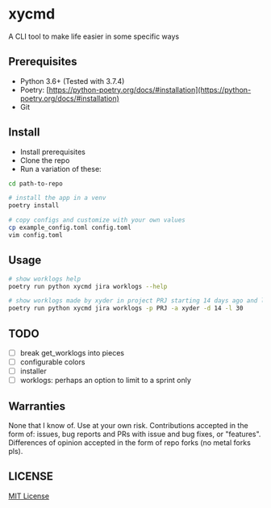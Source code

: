 # xycmd

A CLI tool to make life easier in some specific ways

## Prerequisites

* Python 3.6+ (Tested with 3.7.4)
* Poetry: [https://python-poetry.org/docs/#installation](https://python-poetry.org/docs/#installation)
* Git

## Install

* Install prerequisites
* Clone the repo
* Run a variation of these:

```sh
cd path-to-repo

# install the app in a venv
poetry install

# copy configs and customize with your own values
cp example_config.toml config.toml
vim config.toml
```

## Usage

```sh
# show worklogs help
poetry run python xycmd jira worklogs --help

# show worklogs made by xyder in project PRJ starting 14 days ago and loop every 30 seconds.
poetry run python xycmd jira worklogs -p PRJ -a xyder -d 14 -l 30
```

## TODO

* [ ] break get_worklogs into pieces
* [ ] configurable colors
* [ ] installer
* [ ] worklogs: perhaps an option to limit to a sprint only

## Warranties

None that I know of. Use at your own risk.
Contributions accepted in the form of: issues, bug reports and PRs with issue and bug fixes, or "features".
Differences of opinion accepted in the form of repo forks (no metal forks pls).

## LICENSE

[MIT License](LICENSE)
